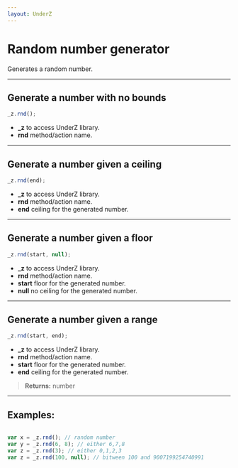 ```yaml
---
layout: UnderZ
---
```

# Random number generator
Generates a random number.


***


## Generate a number with no bounds
```js
_z.rnd();
```

* **_z** to access UnderZ library.
* **rnd** method/action name. 


***


## Generate a number given a ceiling
```js
_z.rnd(end);
```

* **_z** to access UnderZ library. 
* **rnd** method/action name. 
* **end** ceiling for the generated number.


***


## Generate a number given a floor
```js
_z.rnd(start, null);
```

* **_z** to access UnderZ library. 
* **rnd** method/action name. 
* **start** floor for the generated number.
* **null** no ceiling for the generated number.


***


## Generate a number given a range
```js
_z.rnd(start, end);
```

* **_z** to access UnderZ library. 
* **rnd** method/action name. 
* **start** floor for the generated number.
* **end** ceiling for the generated number.

> **Returns:** number


***


## Examples: 


```js

var x = _z.rnd(); // random number
var y = _z.rnd(6, 8); // either 6,7,8
var z = _z.rnd(3); // either 0,1,2,3
var z = _z.rnd(100, null); // bitween 100 and 9007199254740991
```